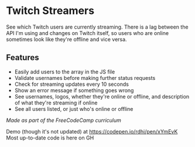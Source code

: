 # Twitch Streamers
See which Twitch users are currently streaming. There is a lag between the API I'm using and changes on Twitch itself, so users who are online sometimes look like they're offline and vice versa.

## Features
- Easily add users to the array in the JS file
- Validate usernames before making further status requests
- Check for streaming updates every 10 seconds
- Show an error message if something goes wrong
- See usernames, logos, whether they're online or offline, and description of what they're streaming if online
- See all users listed, or just who's online or offline

*Made as part of the FreeCodeCamp curriculum*

Demo (though it's not updated) at https://codepen.io/rdhi/pen/xYmEvK
Most up-to-date code is here on GH